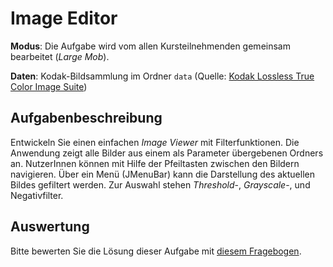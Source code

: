 # Image Editor

**Modus**: Die Aufgabe wird vom allen Kursteilnehmenden gemeinsam bearbeitet (*Large Mob*).

**Daten**: Kodak-Bildsammlung im Ordner `data` (Quelle: [Kodak Lossless True Color Image Suite](http://r0k.us/graphics/kodak/index.html))

## Aufgabenbeschreibung

Entwickeln Sie einen einfachen *Image Viewer* mit Filterfunktionen. Die Anwendung zeigt alle Bilder aus einem als Parameter übergebenen Ordners an. NutzerInnen können mit Hilfe der Pfeiltasten zwischen den Bildern navigieren. Über ein Menü (JMenuBar) kann die Darstellung des aktuellen Bildes gefiltert werden. Zur Auswahl stehen *Threshold*-, *Grayscale*-, und Negativfilter.

## Auswertung

Bitte bewerten Sie die Lösung dieser Aufgabe mit [diesem Fragebogen](https://forms.gle/KnHDK1LMMcKpbKM18).